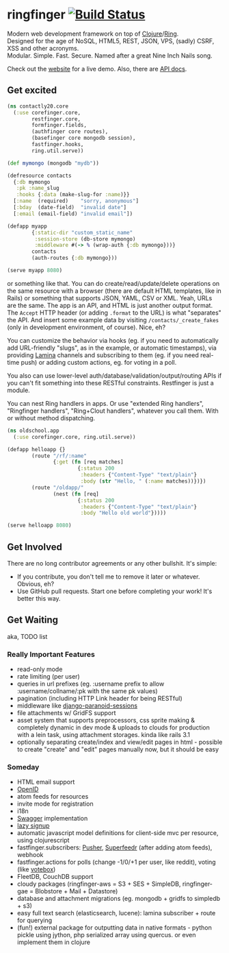 # ringfinger [![Build Status](https://secure.travis-ci.org/myfreeweb/ringfinger.png)](http://travis-ci.org/)
Modern web development framework on top of [Clojure](http://clojure.org)/[Ring](https://github.com/mmcgrana/ring).  
Designed for the age of NoSQL, HTML5, REST, JSON, VPS, (sadly) CSRF, XSS and other acronyms.  
Modular. Simple. Fast. Secure. Named after a great Nine Inch Nails song.

Check out the [website](http://ringfinger.floatboth.com) for a live demo.
Also, there are [API docs](http://myfreeweb.github.com/ringfinger/).

## Get excited

```clojure
(ns contactly20.core
  (:use corefinger.core,
        restfinger.core,
        formfinger.fields,
        (authfinger core routes),
        (basefinger core mongodb session),
        fastfinger.hooks,
        ring.util.serve))

(def mymongo (mongodb "mydb"))

(defresource contacts
  {:db mymongo
   :pk :name_slug
   :hooks {:data (make-slug-for :name)}}
  [:name  (required)    "sorry, anonymous"]
  [:bday  (date-field)  "invalid date"]
  [:email (email-field) "invalid email"])

(defapp myapp
        {:static-dir "custom_static_name"
         :session-store (db-store mymongo)
         :middleware #(-> % (wrap-auth {:db mymongo}))}
        contacts
        (auth-routes {:db mymongo}))

(serve myapp 8080)
```

or something like that. You can do create/read/update/delete operations on the same resource with a browser
(there are default HTML templates, like in Rails) or something that supports JSON, YAML, CSV or XML.
Yeah, URLs are the same. The app is an API, and HTML is just another output format.
The `Accept` HTTP header (or adding `.format` to the URL) is what "separates" the API.
And insert some example data by visiting `/contacts/_create_fakes` (only in development environment, of course). Nice, eh?

You can customize the behavior via hooks (eg. if you need to automatically add URL-friendly "slugs", as in the example, or automatic timestamps),
via providing [Lamina](https://github.com/ztellman/lamina) channels and subscribing to them (eg. if you need real-time push)
or adding custom actions, eg. for voting in a poll.

You also can use lower-level auth/database/validation/output/routing APIs if you can't fit something into these RESTful constraints.
Restfinger is just a module.

You can nest Ring handlers in apps. Or use "extended Ring handlers", "Ringfinger handlers",
"Ring+Clout handlers", whatever you call them. With or without method dispatching.

```clojure
(ns oldschool.app
  (:use corefinger.core, ring.util.serve))

(defapp helloapp {}
        (route "/rf/:name"
               {:get (fn [req matches]
                       {:status 200
                        :headers {"Content-Type" "text/plain"}
                        :body (str "Hello, " (:name matches))})})
        (route "/oldapp/"
               (nest (fn [req]
                       {:status 200
                        :headers {"Content-Type" "text/plain"}
                        :body "Hello old world"}))))

(serve helloapp 8080)
```

## Get Involved
There are no long contributor agreements or any other bullshit. It's simple:

- If you contribute, you don't tell me to remove it later or whatever. Obvious, eh?
- Use GitHub pull requests. Start one before completing your work! It's better this way.

## Get Waiting
aka, TODO list

### Really Important Features
- read-only mode
- rate limiting (per user)
- queries in url prefixes (eg. :username prefix to allow :username/collname/:pk with the same pk values)
- pagination (including HTTP Link header for being RESTful)
- middleware like [django-paranoid-sessions](https://github.com/rfk/django-paranoid-sessions)
- file attachments w/ GridFS support
- asset system that supports preprocessors, css sprite making & completely dynamic in dev mode & uploads to clouds for production with a lein task, using attachment storages. kinda like rails 3.1
- optionally separating create/index and view/edit pages in html - possible to create "create" and "edit" pages manually now, but it should be easy

### Someday
- HTML email support
- [OpenID](http://code.google.com/p/jopenid/)
- atom feeds for resources
- invite mode for registration
- i18n
- [Swagger](http://swagger.wordnik.com) implementation
- [lazy signup](https://github.com/danfairs/django-lazysignup)
- automatic javascript model definitions for client-side mvc per resource, using clojurescript
- fastfinger.subscribers: [Pusher](http://pusher.com/), [Superfeedr](http://superfeedr.com) (after adding atom feeds), webhook
- fastfinger.actions for polls (change -1/0/+1 per user, like reddit), voting (like [votebox](https://www.dropbox.com/votebox))
- FleetDB, CouchDB support
- cloudy packages (ringfinger-aws = S3 + SES + SimpleDB, ringfinger-gae = Blobstore + Mail + Datastore)
- database and attachment migrations (eg. mongodb + gridfs to simpledb + s3)
- easy full text search (elasticsearch, lucene): lamina subscriber + route for querying
- (fun!) external package for outputting data in native formats - python pickle using jython, php serialized array using quercus. or even implement them in clojure
